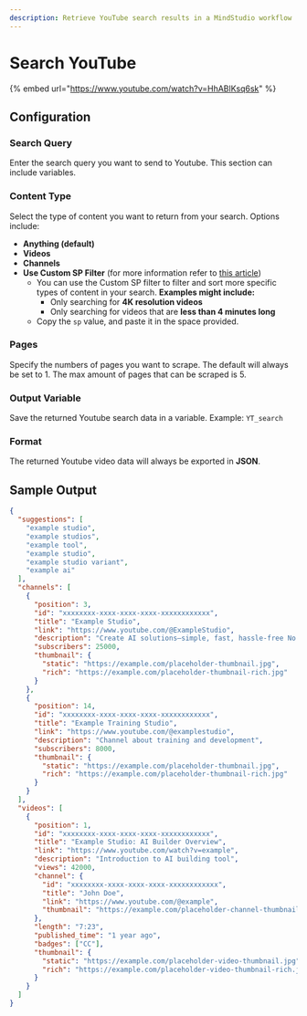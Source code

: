 ```yaml
---
description: Retrieve YouTube search results in a MindStudio workflow
---
```


# Search YouTube

{% embed url="https://www.youtube.com/watch?v=HhABlKsq6sk" %}

## Configuration&#x20;

### Search Query

Enter the search query you want to send to Youtube. This section can include variables.

### Content Type

Select the type of content you want to return from your search. Options include:

* **Anything (default)**
* **Videos**
* **Channels**
* **Use Custom SP Filter** (for more information refer to [this article](https://serpapi.com/blog/youtube-sp-filters-paginating-sorting-and-filtering-with-the-youtube-api/))
  * You can use the Custom SP filter to filter and sort more specific types of content in your search. **Examples might include:**
    * Only searching for **4K resolution videos**
    * Only searching for videos that are **less than 4 minutes long**
  * Copy the `sp` value, and paste it in the space provided.&#x20;

### Pages

Specify the numbers of pages you want to scrape. The default will always be set to 1. The max amount of pages that can be scraped is 5.

### Output Variable&#x20;

Save the returned Youtube search data in a variable. Example: `YT_search`

### Format&#x20;

The returned Youtube video data will always be exported in **JSON**.&#x20;

## Sample Output

```json
{
  "suggestions": [
    "example studio",
    "example studios",
    "example tool",
    "example studio",
    "example studio variant",
    "example ai"
  ],
  "channels": [
    {
      "position": 3,
      "id": "xxxxxxxx-xxxx-xxxx-xxxx-xxxxxxxxxxxx",
      "title": "Example Studio",
      "link": "https://www.youtube.com/@ExampleStudio",
      "description": "Create AI solutions–simple, fast, hassle-free No expertise required",
      "subscribers": 25000,
      "thumbnail": {
        "static": "https://example.com/placeholder-thumbnail.jpg",
        "rich": "https://example.com/placeholder-thumbnail-rich.jpg"
      }
    },
    {
      "position": 14,
      "id": "xxxxxxxx-xxxx-xxxx-xxxx-xxxxxxxxxxxx",
      "title": "Example Training Studio",
      "link": "https://www.youtube.com/@examplestudio",
      "description": "Channel about training and development",
      "subscribers": 8000,
      "thumbnail": {
        "static": "https://example.com/placeholder-thumbnail.jpg",
        "rich": "https://example.com/placeholder-thumbnail-rich.jpg"
      }
    }
  ],
  "videos": [
    {
      "position": 1,
      "id": "xxxxxxxx-xxxx-xxxx-xxxx-xxxxxxxxxxxx",
      "title": "Example Studio: AI Builder Overview",
      "link": "https://www.youtube.com/watch?v=example",
      "description": "Introduction to AI building tool",
      "views": 42000,
      "channel": {
        "id": "xxxxxxxx-xxxx-xxxx-xxxx-xxxxxxxxxxxx",
        "title": "John Doe",
        "link": "https://www.youtube.com/@example",
        "thumbnail": "https://example.com/placeholder-channel-thumbnail.jpg"
      },
      "length": "7:23",
      "published_time": "1 year ago",
      "badges": ["CC"],
      "thumbnail": {
        "static": "https://example.com/placeholder-video-thumbnail.jpg",
        "rich": "https://example.com/placeholder-video-thumbnail-rich.jpg"
      }
    }
  ]
}
```
